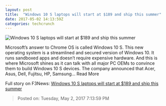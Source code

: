```yaml
---
layout: post
title:  "Windows 10 S laptops will start at $189 and ship this summer"
date: 2017-05-02 14:13:59Z
categories: techcrunch
---
```


![Windows 10 S laptops will start at $189 and ship this summer](https://tctechcrunch2011.files.wordpress.com/2017/05/screen-shot-2017-05-02-at-4-02-15-pm.png?w=764&h=400&crop=1)

Microsoft’s answer to Chrome OS is called Windows 10 S. This new operating system is a streamlined and secured version of Windows 10. It runs sandboxed apps and doesn’t require expensive hardware. And this is where Microsoft shines as it can talk with all major PC OEMs to convince them to build Windows 10 S devices. The company announced that Acer, Asus, Dell, Fujitsu, HP, Samsung… Read More


Full story on F3News: [Windows 10 S laptops will start at $189 and ship this summer](http://www.f3nws.com/n/xgWCGH)

> Posted on: Tuesday, May 2, 2017 7:13:59 PM

